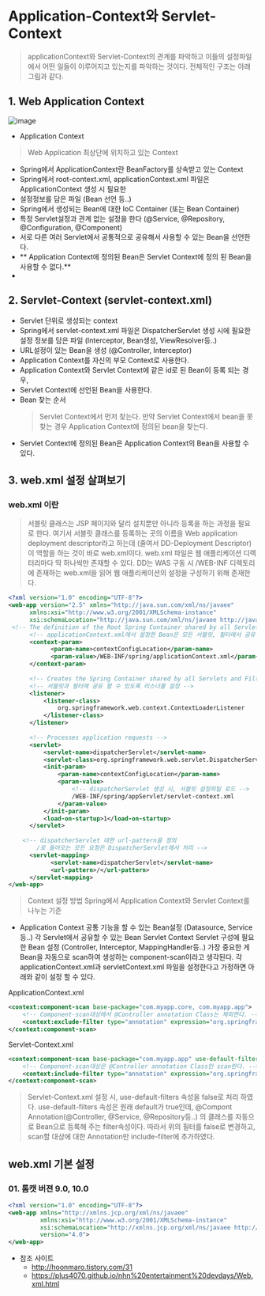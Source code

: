 # Application-Context와 Servlet-Context
> applicationContext와 Servlet-Context의 관계를 파악하고 이들의 설정파일에서
> 어떤 일들이 이루어지고 있는지를 파악하는 것이다.
> 전체적인 구조는 아래 그림과 같다.

## 1. Web Application Context
![image](https://github.com/user-attachments/assets/4efa4f4c-4453-407e-a988-b45a659c3856)


- Application Context
> Web Application 최상단에 위치하고 있는 Context
- Spring에서 ApplicationContext란 BeanFactory를 상속받고 있는 Context
- Spring에서 root-context.xml, applicationContext.xml 파일은 ApplicationContext 생성 시 필요한
- 설정정보를 담은 파일 (Bean 선언 등..)
- Spring에서 생성되는 Bean에 대한 IoC Container (또는 Bean Container)
- 특정 Servlet설정과 관계 없는 설정을 한다 (@Service, @Repository, @Configuration, @Component)
- 서로 다른 여러 Servlet에서 공통적으로 공유해서 사용할 수 있는 Bean을 선언한다.
 - ** Application Context에 정의된 Bean은 Servlet Context에 정의 된 Bean을 사용할 수 없다.**
 - 
## 2. Servlet-Context (servlet-context.xml)
- Servlet 단위로 생성되는 context
- Spring에서 servlet-context.xml 파일은 DispatcherServlet 생성 시에 필요한 설정 정보를 담은 파일
(Interceptor, Bean생성, ViewResolver등..)
- URL설정이 있는 Bean을 생성 (@Controller, Interceptor)
- Application Context를 자신의 부모 Context로 사용한다.
- Application Context와 Servlet Context에 같은 id로 된 Bean이 등록 되는 경우,
- Servlet Context에 선언된 Bean을 사용한다.
- Bean 찾는 순서
  > Servlet Context에서 먼저 찾는다.
  > 만약 Servlet Context에서 bean을 못찾는 경우 Application Context에 정의된 bean을 찾는다.
- Servlet Context에 정의된 Bean은 Application Context의 Bean을 사용할 수 있다.

## 3. web.xml 설정 살펴보기
### web.xml 이란
> 서블릿 클래스는 JSP 페이지와 달리 설치뿐만 아니라 등록을 하는 과정을 필요로 한다.
여기서 서블릿 클래스를 등록하는 곳의 이름을 Web application deployment descriptor라고 하는데 (줄여서 DD-Deployment Descriptor) 이 역할을 하는 것이 바로 web.xml이다.
> web.xml 파일은 웹 애플리케이션 디렉터리마다 딱 하나씩만 존재할 수 있다.
> DD는 WAS 구동 시 /WEB-INF 디렉토리에 존재하는 web.xml을 읽어 웹 애플리케이션의 설정을 구성하기 위해 존재한다.

```xml
<?xml version="1.0" encoding="UTF-8"?>
<web-app version="2.5" xmlns="http://java.sun.com/xml/ns/javaee"
      xmlns:xsi="http://www.w3.org/2001/XMLSchema-instance"
      xsi:schemaLocation="http://java.sun.com/xml/ns/javaee http://java.sun.com/xml/ns/javaee/web-app_2_5.xsd">
 <!-- The definition of the Root Spring Container shared by all Servlets and Filters -->
      <!-- applicationContext.xml에서 설정한 Bean은 모든 서블릿, 필터에서 공유 -->
      <context-param>  
            <param-name>contextConfigLocation</param-name>
            <param-value>/WEB-INF/spring/applicationContext.xml</param-value>
      </context-param>
      
      <!-- Creates the Spring Container shared by all Servlets and Filters -->
      <!-- 서블릿과 필터에 공유 할 수 있도록 리스너를 설정 -->
      <listener>
          <listener-class>
              org.springframework.web.context.ContextLoaderListener
          </listener-class>
      </listener>
    
      <!-- Processes application requests -->
      <servlet> 
          <servlet-name>dispatcherServlet</servlet-name>
          <servlet-class>org.springframework.web.servlet.DispatcherServlet</servlet-class> 
          <init-param>
              <param-name>contextConfigLocation</param-name> 
              <param-value>
                  <!-- dispatcherServlet 생성 시, 서블릿 설정파일 로드 -->
                  /WEB-INF/spring/appServlet/servlet-context.xml
              </param-value>
          </init-param>
          <load-on-startup>1</load-on-startup>
      </servlet>
            
    <!-- dispatcherServlet 대한 url-pattern을 정의 
        /로 들어오는 모든 요청은 DispatcherServlet에서 처리 -->
      <servlet-mapping>  
            <servlet-name>dispatcherServlet</servlet-name>
            <url-pattern>/</url-pattern>
      </servlet-mapping>
</web-app>
```

> Context 설정 방법
> Spring에서 Application Context와 Servlet Context를 나누는 기준

- Application Context
공통 기능을 할 수 있는 Bean설정 (Datasource, Service 등..)
각 Servlet에서 공유할 수 있는 Bean
Servlet Context
Servlet 구성에 필요한 Bean 설정 (Controller, Interceptor, MappingHandler등..)
가장 중요한 게 Bean을 자동으로 scan하여 생성하는 component-scan이라고 생각된다.
각 applicationContext.xml과 servletContext.xml 파일을 설정한다고 가정하면 아래와 같이 설정 할 수 있다.

ApplicationContext.xml
```xml
<context:component-scan base-package="com.myapp.core, com.myapp.app">
    <!-- Component-scan대상에서 @Controller annotation Class는 제외한다. -->
    <context:exclude-filter type="annotation" expression="org.springframework.stereotype.Controller"/> 
</context:component-scan>
```

Servlet-Context.xml

```xml
<context:component-scan base-package="com.myapp.app" use-default-filters="false">
    <!-- Component-scan대상은 @Controller annotation Class만 scan한다. -->
    <context:include-filter type="annotation" expression="org.springframework.stereotype.Controller"/> 
</context:component-scan>
```

> Servlet-Context.xml 설정 시, use-default-filters 속성을 false로 처리 하였다.
> use-default-filters 속성은 원래 default가 true인데,
> @Compont Annotation(@Controller, @Service, @Repository등..) 의 클래스를 자동으로 Bean으로 등록해 주는 filter속성이다.
> 따라서 위의 필터를 false로 변경하고, scan할 대상에 대한 Annotation만 include-filter에 추가하였다.
>
## web.xml 기본 설정
### 01. 톰캣 버젼 9.0, 10.0

```xml
<?xml version="1.0" encoding="UTF-8"?>
<web-app xmlns="http://xmlns.jcp.org/xml/ns/javaee"
         xmlns:xsi="http://www.w3.org/2001/XMLSchema-instance"
         xsi:schemaLocation="http://xmlns.jcp.org/xml/ns/javaee http://xmlns.jcp.org/xml/ns/javaee/web-app_4_0.xsd"
         version="4.0">
</web-app>
```

- 참조 사이트
  - http://hoonmaro.tistory.com/31
  - https://plus4070.github.io/nhn%20entertainment%20devdays/Web.xml.html
